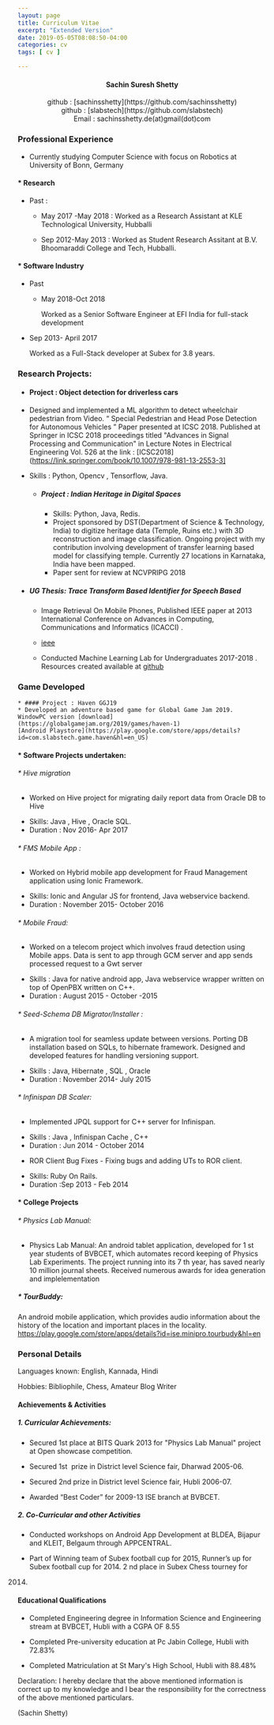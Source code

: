```yaml
---
layout: page
title: Curriculum Vitae
excerpt: "Extended Version"
date: 2019-05-05T08:08:50-04:00
categories: cv
tags: [ cv ]

---
```



#### <center> Sachin Suresh Shetty </center>

<center> github : [sachinsshetty](https://github.com/sachinsshetty) </center>

<center> github : [slabstech](https://github.com/slabstech) </center>

<center> Email : sachinsshetty.de(at)gmail(dot)com</center>

### Professional Experience

- Currently studying Computer Science with focus on Robotics at University of Bonn,
Germany

#### * Research
- Past :
    - May 2017 -May 2018 : Worked as a Research Assistant at KLE
Technological University, Hubballi

  - Sep 2012-May 2013 : Worked as Student Research Assitant at B.V.
Bhoomaraddi College and Tech, Hubballi.

#### * Software Industry
* Past
    *   May 2018-Oct 2018

        Worked as a Senior Software Engineer at EFI India for
full-stack development

* Sep 2013- April 2017

 	Worked as a Full-Stack developer at Subex for 3.8 years.

### Research Projects:
 * #### Project : Object detection for driverless cars
  * Designed and implemented a ML algorithm to detect wheelchair pedestrian from Video.
“ Special Pedestrian and Head Pose Detection for Autonomous Vehicles ” Paper presented at ICSC 2018.
 Published at Springer in ICSC 2018 proceedings titled
"Advances in Signal Processing and Communication" in Lecture Notes in
Electrical Engineering Vol. 526 at the link :
[ICSC2018](https://link.springer.com/book/10.1007/978-981-13-2553-3]
* Skills : Python, Opencv , Tensorflow, Java.


  * #####  Project : Indian Heritage in Digital Spaces

    * Skills: Python, Java, Redis.
    * Project sponsored by DST(Department of  Science & Technology, India) to digitize heritage data (Temple, Ruins etc.) with 3D reconstruction and image classification. Ongoing project with my contribution involving development of transfer learning based model for classifying temple. Currently 27 locations in Karnataka, India have been mapped.
    * Paper sent for review at NCVPRIPG 2018

* ##### UG Thesis: Trace Transform Based Identifier for Speech Based
    * Image Retrieval On Mobile Phones, Published IEEE paper at 2013 International
    Conference on Advances in Computing, Communications and Informatics (ICACCI) .
    * [ieee](https://ieeexplore.ieee.org/abstract/document/6637307/)


  * Conducted Machine Learning Lab for Undergraduates 2017-2018 . Resources created
available at
[github](https://github.com/sachinsshetty/ml_lab_ecsc_306)


### Game Developed
	* #### Project : Haven GGJ19
	* Developed an adventure based game for Global Game Jam 2019.  WindowPC version [download](https://globalgamejam.org/2019/games/haven-1)
	[Android Playstore](https://play.google.com/store/apps/details?id=com.slabstech.game.haven&hl=en_US)


#### * Software Projects undertaken:

###### * Hive migration
  * Worked on Hive project for migrating daily report data from Oracle DB to Hive
- Skills: Java , Hive , Oracle SQL.
- Duration : Nov 2016- Apr 2017


###### * FMS Mobile App :
  * Worked on Hybrid mobile app development for Fraud Management application using Ionic Framework.
- Skills: Ionic and Angular JS for frontend, Java webservice backend.
- Duration : November 2015- October 2016

###### * Mobile Fraud:
  * Worked on a telecom project which involves fraud detection using Mobile apps. Data is sent to app through GCM server and app sends processed request to a Gwt server
- Skills : Java for native android app, Java webservice wrapper written
on top of OpenPBX written on C++.
- Duration : August 2015 - October -2015

###### * Seed-Schema DB Migrator/Installer :
  * A migration tool for seamless update between versions. Porting DB installation based on SQLs, to hibernate framework. Designed and developed features for handling versioning support.
- Skills : Java, Hibernate , SQL , Oracle
- Duration : November 2014- July 2015

###### * Infinispan DB Scaler:
  * Implemented JPQL support for C++ server for Infinispan.
- Skills : Java , Infinispan Cache , C++
- Duration : Jun 2014 - October 2014

* ROR Client Bug Fixes - Fixing bugs and adding UTs to ROR
client.
- Skills: Ruby On Rails.
- Duration :Sep 2013 - Feb 2014


#### * College Projects
###### * Physics Lab Manual:
  * Physics Lab Manual: An android tablet application, developed for 1 st year students of BVBCET, which automates record keeping of Physics Lab Experiments. The project running into its 7 th year, has saved nearly 10 million journal sheets. Received numerous awards for idea generation and implelementation

##### * TourBuddy:
An android mobile application, which provides audio information about
the history of the location and important places in the locality.
https://play.google.com/store/apps/details?id=ise.minipro.tourbudy&hl=en


### Personal Details

Languages known: English, Kannada, Hindi

Hobbies:
Bibliophile, Chess, Amateur Blog Writer

#### Achievements & Activities
##### 1. Curricular Achievements:

* Secured 1st place at BITS Quark 2013 for "Physics Lab Manual"
project at Open showcase competition.

* Secured 1st ​ prize in District level Science fair, Dharwad 2005-06.

* Secured 2nd​ prize in District level Science fair, Hubli 2006-07.

* Awarded “Best Coder” for 2009-13 ISE branch at BVBCET.

##### 2. Co-Curricular and other Activities

* Conducted workshops on Android App Development at BLDEA,
Bijapur and KLEIT, Belgaum through APPCENTRAL.

* Part of Winning team of Subex football cup for 2015, Runner’s up for
Subex football cup for 2014. 2​ nd​ place in Subex Chess tourney for
2014.

#### Educational Qualifications

* Completed Engineering degree in Information Science and Engineering stream at
BVBCET, Hubli with a CGPA OF 8.55

*  Completed Pre-university education at Pc Jabin College, Hubli with 72.83%

* Completed Matriculation at St Mary's High School, Hubli with 88.48%


 Declaration:​ I hereby declare that the above mentioned information is correct up to my knowledge and I bear the responsibility for the correctness of the above mentioned particulars.

(Sachin Shetty)
